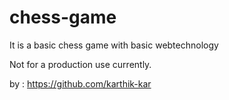 # chess-game

It is a basic chess game with basic webtechnology 

Not for a production use currently.

by : https://github.com/karthik-kar

